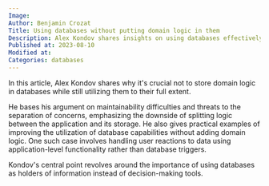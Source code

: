```yaml
---
Image: 
Author: Benjamin Crozat
Title: Using databases without putting domain logic in them
Description: Alex Kondov shares insights on using databases effectively without complicating it with domain logic, with useful examples explored.
Published at: 2023-08-10
Modified at: 
Categories: databases
---
```


In this article, Alex Kondov shares why it's crucial not to store domain logic in databases while still utilizing them to their full extent.

He bases his argument on maintainability difficulties and threats to the separation of concerns, emphasizing the downside of splitting logic between the application and its storage. He also gives practical examples of improving the utilization of database capabilities without adding domain logic. One such case involves handling user reactions to data using application-level functionality rather than database triggers.

Kondov's central point revolves around the importance of using databases as holders of information instead of decision-making tools.

